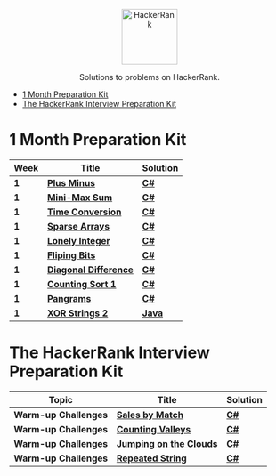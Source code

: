 <p align="center">
	<a href="https://www.hackerrank.com/ocimen"><img width src="https://hrcdn.net/hackerrank/assets/styleguide/logo_wordmark-13074b67abceb42ce8fd38bdeaac6926.svg" alt="HackerRank" height="100" width="100" ></a>
</p>
<p align="center">
    Solutions to problems on HackerRank.
</p>

- [1 Month Preparation Kit](#1-month-preparation-kit)
- [The HackerRank Interview Preparation Kit](#the-hackerrank-interview-preparation-kit)

# 1 Month Preparation Kit

| Week | Title | Solution | 
|------| ----- | -------- |
|**1**| **[Plus Minus](https://www.hackerrank.com/challenges/one-month-preparation-kit-plus-minus/problem)** | **[C#](https://github.com/ocimen/HackerRank/blob/main/1%20Month%20Preparation%20Kit/Week%201/PlusMinus.cs)** |
|**1**| **[Mini-Max Sum](https://www.hackerrank.com/challenges/one-month-preparation-kit-mini-max-sum/problem)** | **[C#](https://github.com/ocimen/HackerRank/blob/main/1%20Month%20Preparation%20Kit/Week%201/MiniMaxSum.cs)** |
|**1**| **[Time Conversion](https://www.hackerrank.com/challenges/one-month-preparation-kit-time-conversion/problem)** | **[C#](https://github.com/ocimen/HackerRank/blob/main/1%20Month%20Preparation%20Kit/Week%201/TimeConversion.cs)** |
|**1**| **[Sparse Arrays](https://www.hackerrank.com/challenges/one-month-preparation-kit-sparse-arrays/problem)** | **[C#](https://github.com/ocimen/HackerRank/blob/main/1%20Month%20Preparation%20Kit/Week%201/SparseArrays.cs)** |
|**1**| **[Lonely Integer](https://www.hackerrank.com/challenges/one-month-preparation-kit-lonely-integer/problem)** | **[C#](https://github.com/ocimen/HackerRank/blob/main/1%20Month%20Preparation%20Kit/Week%201/LonelyInteger.cs)** |
|**1**| **[Fliping Bits](https://www.hackerrank.com/challenges/one-month-preparation-kit-flipping-bits/problem)** | **[C#](https://github.com/ocimen/HackerRank/blob/main/1%20Month%20Preparation%20Kit/Week%201/FlipingBits.cs)** |
|**1**| **[Diagonal Difference](https://www.hackerrank.com/challenges/one-month-preparation-kit-diagonal-difference/problem)** | **[C#](https://github.com/ocimen/HackerRank/blob/main/1%20Month%20Preparation%20Kit/Week%201/DiagonalDifference.cs)** |
|**1**| **[Counting Sort 1](https://www.hackerrank.com/challenges/one-month-preparation-kit-countingsort1/problem)** | **[C#](https://github.com/ocimen/HackerRank/blob/main/1%20Month%20Preparation%20Kit/Week%201/CountingSort1.cs)** |
|**1**| **[Pangrams](https://www.hackerrank.com/challenges/one-month-preparation-kit-pangrams/problem)** | **[C#](https://github.com/ocimen/HackerRank/blob/main/1%20Month%20Preparation%20Kit/Week%201/Pangrams.cs)** |
|**1**| **[XOR Strings 2](https://www.hackerrank.com/challenges/one-month-preparation-kit-strings-xor/problem)** | **[Java](https://github.com/ocimen/HackerRank/blob/main/1%20Month%20Preparation%20Kit/Week%201/Pangrams.cs)** |

# The HackerRank Interview Preparation Kit

| Topic | Title | Solution | 
|------| ----- | -------- |
|**Warm-up Challenges**| **[Sales by Match](https://www.hackerrank.com/challenges/sock-merchant/problem)** | **[C#](https://github.com/ocimen/HackerRank/blob/main/Interview%20Preparation%20Kit/Warm-up%20Challenges/SalesbyMatch.cs)** |
|**Warm-up Challenges**| **[Counting Valleys](https://www.hackerrank.com/challenges/counting-valleys/problem)** | **[C#](https://github.com/ocimen/HackerRank/blob/main/Interview%20Preparation%20Kit/Warm-up%20Challenges/CountingValleys.cs)** |
|**Warm-up Challenges**| **[Jumping on the Clouds](https://www.hackerrank.com/challenges/jumping-on-the-clouds/problem)** | **[C#](https://github.com/ocimen/HackerRank/blob/main/Interview%20Preparation%20Kit/Warm-up%20Challenges/JumpingOnTheClouds.cs)** |
|**Warm-up Challenges**| **[Repeated String](https://www.hackerrank.com/challenges/repeated-string/problem?h_l=interview&playlist_slugs[]=interview-preparation-kit&playlist_slugs[]=warmup)** | **[C#](https://github.com/ocimen/HackerRank/blob/main/Interview%20Preparation%20Kit/Warm-up%20Challenges/RepeatedString.cs)** |